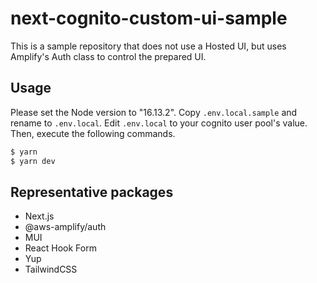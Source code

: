 # next-cognito-custom-ui-sample

This is a sample repository that does not use a Hosted UI, but uses Amplify's Auth class to control the prepared UI.

## Usage

Please set the Node version to "16.13.2".
Copy `.env.local.sample` and rename to `.env.local`.
Edit `.env.local` to your cognito user pool's value.
Then, execute the following commands.

```bash
$ yarn
$ yarn dev
```

## Representative packages

- Next.js
- @aws-amplify/auth
- MUI
- React Hook Form
- Yup
- TailwindCSS
